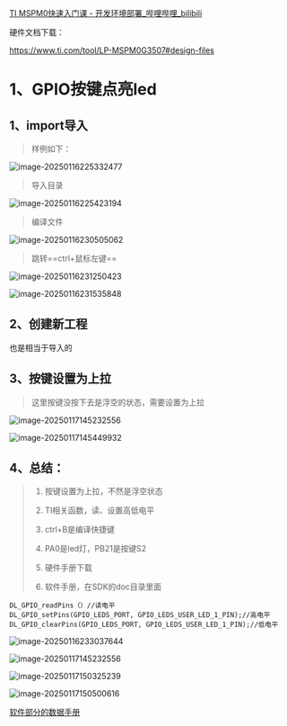 [TI MSPM0快速入门课 - 开发环境部署_哔哩哔哩_bilibili](https://www.bilibili.com/video/BV1Bm421773M?spm_id_from=333.788.videopod.sections&vd_source=2d7e87e134d64e53500a626391df1533)

硬件文档下载：

https://www.ti.com/tool/LP-MSPM0G3507#design-files

# 1、GPIO按键点亮led

## 1、import导入

> 样例如下：

![image-20250116225332477](./M0G3507GPIO.assets/image-20250116225332477.png)

> 导入目录

![image-20250116225423194](./M0G3507GPIO.assets/image-20250116225423194.png)



> 编译文件

![image-20250116230505062](./M0G3507GPIO.assets/image-20250116230505062.png)

> 跳转==ctrl+鼠标左键==

![image-20250116231250423](./M0G3507GPIO.assets/image-20250116231250423.png)

![image-20250116231535848](./M0G3507GPIO.assets/image-20250116231535848.png)

## 2、创建新工程

也是相当于导入的

## 3、按键设置为上拉

> 这里按键没按下去是浮空的状态，需要设置为上拉

![image-20250117145232556](./M0G3507GPIO.assets/image-20250117145232556.png)



![image-20250117145449932](./M0G3507GPIO.assets/image-20250117145449932.png)



## 4、总结：

> 1. 按键设置为上拉，不然是浮空状态
>
> 2. TI相关函数，读、设置高低电平
>
> 3. ctrl+B是编译快捷键
>
> 4. PA0是led灯，PB21是按键S2
>
> 5. 硬件手册下载
>
>    [官网]: https://www.ti.com/tool/LP-MSPM0G3507#design-files
>
> 6. 软件手册，在SDK的doc目录里面

```
DL_GPIO_readPins（）//读电平
DL_GPIO_setPins(GPIO_LEDS_PORT, GPIO_LEDS_USER_LED_1_PIN);//高电平
DL_GPIO_clearPins(GPIO_LEDS_PORT, GPIO_LEDS_USER_LED_1_PIN);//低电平
```

![image-20250116233037644](./M0G3507GPIO.assets/image-20250116233037644.png)

![image-20250117145232556](./M0G3507GPIO.assets/image-20250117145232556.png)

![image-20250117150325239](./M0G3507GPIO.assets/image-20250117150325239.png)

![image-20250117150500616](./M0G3507GPIO.assets/image-20250117150500616.png)

[软件部分的数据手册](file:///C:/ti/mspm0_sdk_2_03_00_07/docs/chinese/driverlib/mspm0g1x0x_g3x0x_api_guide/html/group___g_p_i_o.html#ga42aa9cb95e25e2b52ff12c20f0b9ca1f)